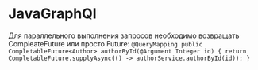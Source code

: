 # JavaGraphQl
Для параллельного выполнения запросов необходимо возвращать CompleateFuture или просто Future:
`
@QueryMapping
public CompletableFuture<Author> authorById(@Argument Integer id) {
  return CompletableFuture.supplyAsync(() -> authorService.authorById(id));
}
`
